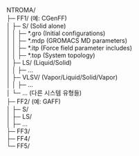 NTROMA/   
 ├─ FF1/      (예: CGenFF)   
 │   ├─ S/         (Solid alone)   
 │   │   ├─ *.gro      (Initial configurations)   
 │   │   ├─ *.mdp      (GROMACS MD parameters)   
 │   │   ├─ *.itp      (Force field parameter includes)   
 │   │   ├─ *.top      (System topology)   
 │   ├─ LS/        (Liquid/Solid)   
 │   │   ├─ ...  
 │   ├─ VLSV/      (Vapor/Liquid/Solid/Vapor)   
 │   │   ├─ ...   
 │   └─ ...        (다른 시스템 유형들)   
 ├─ FF2/      (예: GAFF)   
 │   ├─ S/   
 │   ├─ LS/   
 │   ├─ ...   
 ├─ FF3/   
 ├─ FF4/   
 └─ FF5/   
